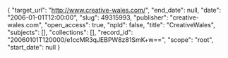 {
  "target_url": "http://www.creative-wales.com/", 
  "end_date": null, 
  "date": "2006-01-01T12:00:00", 
  "slug": 49315993, 
  "publisher": "creative-wales.com", 
  "open_access": true, 
  "npld": false, 
  "title": "CreativeWales", 
  "subjects": [], 
  "collections": [], 
  "record_id": "20060101T120000/e1ccMR3qJEBPW8z81SmK+w==", 
  "scope": "root", 
  "start_date": null
}

